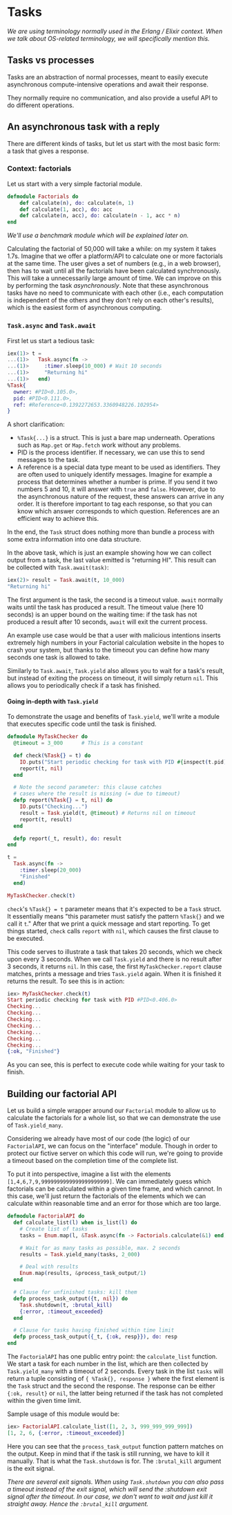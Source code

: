# Tasks

_We are using terminology normally used in the Erlang / Elixir context. When we talk about OS-related terminology, we will specifically mention this._

## Tasks vs processes

Tasks are an abstraction of normal processes, meant to easily execute asynchronous compute-intensive operations and await their response.

They normally require no communication, and also provide a useful API to do different operations.

## An asynchronous task with a reply

There are different kinds of tasks, but let us start with the most basic form: a task that gives a response.

### Context: factorials

Let us start with a very simple factorial module.

```elixir
defmodule Factorials do
    def calculate(n), do: calculate(n, 1)
    def calculate(1, acc), do: acc
    def calculate(n, acc), do: calculate(n - 1, acc * n)
end
```

_We'll use a benchmark module which will be explained later on._

Calculating the factorial of 50,000 will take a while: on my system it takes 1.7s. Imagine that we offer a platform/API to calculate one or more factorials at the same time. The user gives a set of numbers (e.g., in a web browser), then has to wait until all the factorials have been calculated synchronously. This will take a unnecessarily large amount of time. We can improve on this by performing the task *asynchronously*. Note that these asynchronous tasks have no need to communicate with each other (i.e., each computation is independent of the others and they
don't rely on each other's results), which is the easiest form of asynchronous computing.

### `Task.async` and `Task.await`

First let us start a tedious task:

```elixir
iex(1)> t =
...(1)>   Task.async(fn ->
...(1)>     :timer.sleep(10_000) # Wait 10 seconds
...(1)>     "Returning hi"
...(1)>   end)
%Task{
  owner: #PID<0.105.0>,
  pid: #PID<0.111.0>,
  ref: #Reference<0.1392272653.3360948226.102954>
}
```

A short clarification:

* `%Task{...}` is a struct. This is just a bare map underneath. Operations such as `Map.get` or `Map.fetch` work without any problems.
* PID is the process identifier. If necessary, we can use this to send messages to the task.
* A reference is a special data type meant to be used as identifiers. They are often used to uniquely identify messages. Imagine for example a process that determines whether a number is prime. If you send it two numbers 5 and 10, it will answer with `true` and `false`. However, due to the asynchronous nature of the request, these answers can arrive in any order. It is therefore important to tag each response, so that you can know which answer corresponds to which question. References are an efficient way to achieve this.

In the end, the `Task` struct does nothing more than bundle a process with some
extra information into one data structure.

In the above task, which is just an example showing how we can collect output from a task, the last value emitted is "returning HI". This result can be collected with `Task.await(task)`:

```elixir
iex(2)> result = Task.await(t, 10_000)
"Returning hi"
```

The first argument is the task, the second is a timeout value.
`await` normally waits until the task has produced a result.
The timeout value (here 10 seconds) is an upper bound
on the waiting time: if the task has not produced a result
after 10 seconds, `await` will exit the current process.

An example use case would be that a user with malicious intentions inserts extremely high numbers in your Factorial calculation website in the hopes to crash your system, but thanks to the timeout you can define how many seconds one task is allowed to take.

Similarly to `Task.await`, `Task.yield` also allows you to wait for a task's result,
but instead of exiting the process on timeout, it will simply return `nil`. This allows you to periodically check if a task has finished.

#### Going in-depth with `Task.yield`

To demonstrate the usage and benefits of `Task.yield`, we'll write a module that executes specific code until the task is finished.

```elixir
defmodule MyTaskChecker do
  @timeout = 3_000      # This is a constant

  def check(%Task{} = t) do
    IO.puts("Start periodic checking for task with PID #{inspect(t.pid)}")
    report(t, nil)
  end

  # Note the second parameter: this clause catches
  # cases where the result is missing (= due to timeout)
  defp report(%Task{} = t, nil) do
    IO.puts("Checking...")
    result = Task.yield(t, @timeout) # Returns nil on timeout
    report(t, result)
  end

  defp report(_t, result), do: result
end

t =
  Task.async(fn ->
    :timer.sleep(20_000)
    "Finished"
  end)

MyTaskChecker.check(t)
```

`check`'s `%Task{} = t` parameter means that it's expected to be a `Task` struct. It essentially means "this parameter must satisfy the pattern `%Task{}` and we call it `t`." After that we print a quick message and start reporting. To get things started, `check` calls `report` with `nil`, which causes the first clause to be executed.

This code serves to illustrate a task that takes 20 seconds, which we check upon every 3 seconds. When we call `Task.yield` and there is no result after 3 seconds, it returns `nil`. In this case, the first `MyTaskChecker.report` clause matches, prints a message and tries `Task.yield` again. When it is finished it returns the result. To see this is in action:

```elixir
iex> MyTaskChecker.check(t)
Start periodic checking for task with PID #PID<0.406.0>
Checking...
Checking...
Checking...
Checking...
Checking...
Checking...
Checking...
{:ok, "Finished"}
```

As you can see, this is perfect to execute code while waiting for your task to finish.

## Building our factorial API

Let us build a simple wrapper around our `Factorial` module to allow us to calculate the factorials for a whole list, so that we can demonstrate the use of `Task.yield_many`.

Considering we already have most of our code (the logic) of our `FactorialAPI`, we can focus on the "interface" module. Though in order to protect our fictive server on which this code will run, we're going to provide a timeout based on the completion time of the complete list.

To put it into perspective, imagine a list with the elements
`[1,4,6,7,9,9999999999999999999999]`. We can immediately guess which factorials can be calculated within a given time frame, and which cannot. In this case, we'll just return the factorials of the elements which we can calculate within reasonable time and an error for those which are too large.

```elixir
defmodule FactorialAPI do
  def calculate_list(l) when is_list(l) do
    # Create list of tasks
    tasks = Enum.map(l, &Task.async(fn -> Factorials.calculate(&1) end))

    # Wait for as many tasks as possible, max. 2 seconds
    results = Task.yield_many(tasks, 2_000)

    # Deal with results
    Enum.map(results, &process_task_output/1)
  end

  # Clause for unfinished tasks: kill them
  defp process_task_output({t, nil}) do
    Task.shutdown(t, :brutal_kill)
    {:error, :timeout_exceeded}
  end

  # Clause for tasks having finished within time limit
  defp process_task_output({_t, {:ok, resp}}), do: resp
end
```

The `FactorialAPI` has one public entry point: the `calculate_list` function. We start a task for each number in the list, which are then collected by `Task.yield_many` with a timeout of 2 seconds. Every task in the list `tasks` will return a tuple consisting of `{ %Task{}, response }` where the first element is the `Task` struct and the second the response. The response can be either `{:ok, result}` or `nil`, the latter
being returned if the task has not completed within the given time limit.

Sample usage of this module would be:

```elixir
iex> FactorialAPI.calculate_list([1, 2, 3, 999_999_999_999])
[1, 2, 6, {:error, :timeout_exceeded}]
```

Here you can see that the `process_task_output` function pattern matches on the output. Keep in mind that if the task is still running, we have to kill it manually. That is what the `Task.shutdown` is for. The `:brutal_kill` argument is the exit signal.

_There are several exit signals. When using `Task.shutdown` you can also pass a timeout instead of the exit signal, which will send the :shutdown exit signal after the timeout. In our case, we don't want to wait and just kill it straight away. Hence the `:brutal_kill` argument._
